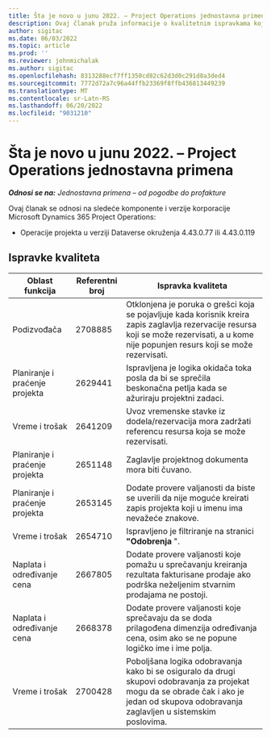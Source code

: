 ```yaml
---
title: Šta je novo u junu 2022. – Project Operations jednostavna primena
description: Ovaj članak pruža informacije o kvalitetnim ispravkama koje su dostupne u izdanju Microsoft Dynamics 365 Project Operations lite primene u junu 2022.
author: sigitac
ms.date: 06/03/2022
ms.topic: article
ms.prod: ''
ms.reviewer: johnmichalak
ms.author: sigitac
ms.openlocfilehash: 8313288ecf7ff1350cd82c62d3d0c291d8a3ded4
ms.sourcegitcommit: 7772d72a7c96a44ffb23369f8ffb436813449239
ms.translationtype: MT
ms.contentlocale: sr-Latn-RS
ms.lasthandoff: 06/20/2022
ms.locfileid: "9031210"
---
```

# <a name="whats-new-june-2022---project-operations-lite-deployment"></a>Šta je novo u junu 2022. – Project Operations jednostavna primena

_**Odnosi se na:** Jednostavna primena – od pogodbe do profakture_

Ovaj članak se odnosi na sledeće komponente i verzije korporacije Microsoft Dynamics 365 Project Operations:

- Operacije projekta u verziji Dataverse okruženja 4.43.0.77 ili 4.43.0.119

## <a name="quality-updates"></a>Ispravke kvaliteta

| Oblast funkcija | Referentni broj | Ispravka kvaliteta |
| --- | --- | --- |
| Podizvođača | 2708885 | Otklonjena je poruka o grešci koja se pojavljuje kada korisnik kreira zapis zaglavlja rezervacije resursa koji se može rezervisati, a u kome nije popunjen resurs koji se može rezervisati. |
| Planiranje i praćenje projekta | 2629441 | Ispravljena je logika okidača toka posla da bi se sprečila beskonačna petlja kada se ažuriraju projektni zadaci. |
| Vreme i trošak | 2641209 | Uvoz vremenske stavke iz dodela/rezervacija mora zadržati referencu resursa koja se može rezervisati. |
| Planiranje i praćenje projekta | 2651148 | Zaglavlje projektnog dokumenta mora biti čuvano.|
| Planiranje i praćenje projekta | 2653145 | Dodate provere valjanosti da biste se uverili da nije moguće kreirati zapis projekta koji u imenu ima nevažeće znakove. |
| Vreme i trošak | 2654710 | Ispravljeno je filtriranje na stranici **"Odobrenja** ". |
| Naplata i određivanje cena | 2667805 | Dodate provere valjanosti koje pomažu u sprečavanju kreiranja rezultata fakturisane prodaje ako podrška neželjenim stvarnim prodajama ne postoji. |
| Naplata i određivanje cena | 2668378 | Dodate provere valjanosti koje sprečavaju da se doda prilagođena dimenzija određivanja cena, osim ako se ne popune logičko ime i ime polja. |
| Vreme i trošak | 2700428 | Poboljšana logika odobravanja kako bi se osiguralo da drugi skupovi odobravanja za projekat mogu da se obrade čak i ako je jedan od skupova odobravanja zaglavljen u sistemskim poslovima. |

